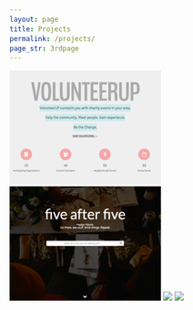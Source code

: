```yaml
---
layout: page
title: Projects
permalink: /projects/
page_str: 3rdpage
---
```




<a href="https://volunteerup.herokuapp.com"><img class="project-img" src="VolunteerUp.png"></a>
<a href="https://volunteerup.herokuapp.com"><img class="project-img" src="HappyHour.png"></a>
<img class="project-img" src="http://placehold.it/266x200">
<img class="project-img" src="http://placehold.it/266x200">
